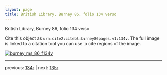 ```yaml
---
layout: page
title: British Library, Burney 86, folio 134 verso
---
```


British Library, Burney 86, folio 134 verso

Cite this object as `urn:cite2:citebl:burney86pages.v1:134v`.  The full image is linked to a citation tool you can use to cite regions of the image.

[![burney_ms_86_f134v](http://www.homermultitext.org/iipsrv?IIIF=/project/homer/pyramidal/deepzoom/citebl/burney86imgs/v1/burney_ms_86_f134v.tif/full/800,/0/default.jpg)](http://www.homermultitext.org/ict2/?urn=urn:cite2:citebl:burney86imgs.v1:burney_ms_86_f134v) 

---

previous:  [134r](../134r/) | next: [135r](../135r/)